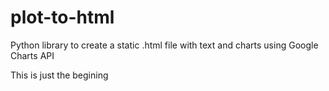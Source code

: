 # plot-to-html
Python library to create a static .html file with text and charts using Google Charts API


This is just the begining
